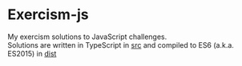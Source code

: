# Exercism-js

My exercism solutions to JavaScript challenges.  
Solutions are written in TypeScript in [src](src) and compiled to ES6 (a.k.a. ES2015) in [dist](dist) 